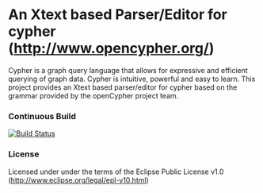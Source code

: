 # An Xtext based Parser/Editor for cypher (http://www.opencypher.org/)

Cypher is a graph query language that allows for expressive and efficient querying of graph data. Cypher is intuitive, powerful and easy to learn. This project provides an Xtext based parser/editor for cypher based on the grammar provided by the openCypher project team.

### Continuous Build
[![Build Status](https://travis-ci.org/slizaa/slizaa-opencypher-xtext.svg?branch=master)](https://travis-ci.org/slizaa/slizaa-opencypher-xtext)

### License
Licensed under under the terms of the Eclipse Public License v1.0 (http://www.eclipse.org/legal/epl-v10.html)

